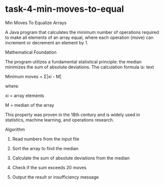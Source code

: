 # task-4-min-moves-to-equal
Min Moves To Equalize Arrays

A Java program that calculates the minimum number of operations required to make all elements of an array equal, where each operation (move) can increment or decrement an element by 1.

Mathematical Foundation

The program utilizes a fundamental statistical principle: the median minimizes the sum of absolute deviations. The calculation formula is:
text

Minimum moves = Σ|xi - M|

where:

   xi = array elements

   M = median of the array

This property was proven in the 18th century and is widely used in statistics, machine learning, and operations research.

Algorithm

   1. Read numbers from the input file

   2. Sort the array to find the median

   3. Calculate the sum of absolute deviations from the median

   4. Check if the sum exceeds 20 moves

   5. Output the result or insufficiency message
